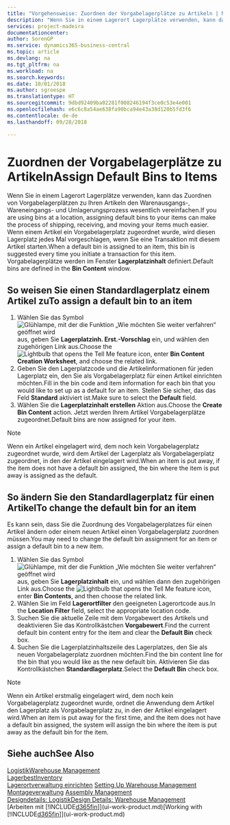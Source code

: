 ```yaml
---
title: "Vorgehensweise: Zuordnen der Vorgabelagerplätze zu Artikeln | Microsoft Docs"
description: "Wenn Sie in einem Lagerort Lagerplätze verwenden, kann das Zuordnen von Vorgabelagerplätzen zu Ihren Artikeln den Warenausgangs-, Wareneingangs- und Umlagerungsprozess wesentlich vereinfachen. Wenn einem Artikel ein Vorgabelagerplatz zugeordnet wurde, wird diesen Lagerplatz jedes Mal vorgeschlagen, wenn Sie eine Transaktion mit diesem Artikel starten."
services: project-madeira
documentationcenter: 
author: SorenGP
ms.service: dynamics365-business-central
ms.topic: article
ms.devlang: na
ms.tgt_pltfrm: na
ms.workload: na
ms.search.keywords: 
ms.date: 10/01/2018
ms.author: sgroespe
ms.translationtype: HT
ms.sourcegitcommit: 9dbd92409ba02281f008246194f3ce0c53e4e001
ms.openlocfilehash: e6c6c8a54ae638fa90bca94e43a38d120b5fd3f6
ms.contentlocale: de-de
ms.lasthandoff: 09/28/2018

---
```

# <a name="assign-default-bins-to-items"></a><span data-ttu-id="3185f-104">Zuordnen der Vorgabelagerplätze zu Artikeln</span><span class="sxs-lookup"><span data-stu-id="3185f-104">Assign Default Bins to Items</span></span>
<span data-ttu-id="3185f-105">Wenn Sie in einem Lagerort Lagerplätze verwenden, kann das Zuordnen von Vorgabelagerplätzen zu Ihren Artikeln den Warenausgangs-, Wareneingangs- und Umlagerungsprozess wesentlich vereinfachen.</span><span class="sxs-lookup"><span data-stu-id="3185f-105">If you are using bins at a location, assigning default bins to your items can make the process of shipping, receiving, and moving your items much easier.</span></span> <span data-ttu-id="3185f-106">Wenn einem Artikel ein Vorgabelagerplatz zugeordnet wurde, wird diesen Lagerplatz jedes Mal vorgeschlagen, wenn Sie eine Transaktion mit diesem Artikel starten.</span><span class="sxs-lookup"><span data-stu-id="3185f-106">When a default bin is assigned to an item, this bin is suggested every time you initiate a transaction for this item.</span></span> <span data-ttu-id="3185f-107">Vorgabelagerplätze werden im Fenster **Lagerplatzinhalt** definiert.</span><span class="sxs-lookup"><span data-stu-id="3185f-107">Default bins are defined in the **Bin Content** window.</span></span>  

## <a name="to-assign-a-default-bin-to-an-item"></a><span data-ttu-id="3185f-108">So weisen Sie einen Standardlagerplatz einem Artikel zu</span><span class="sxs-lookup"><span data-stu-id="3185f-108">To assign a default bin to an item</span></span>
1.  <span data-ttu-id="3185f-109">Wählen Sie das Symbol ![Glühlampe, mit der die Funktion „Wie möchten Sie weiter verfahren“ geöffnet wird](media/ui-search/search_small.png "Wie möchten Sie weiter verfahren?") aus, geben Sie **Lagerplatzinh. Erst.-Vorschlag** ein, und wählen den zugehörigen Link aus.</span><span class="sxs-lookup"><span data-stu-id="3185f-109">Choose the ![Lightbulb that opens the Tell Me feature](media/ui-search/search_small.png "Tell me what you want to do") icon, enter **Bin Content Creation Worksheet**, and choose the related link.</span></span>  
2.  <span data-ttu-id="3185f-110">Geben Sie den Lagerplatzcode und die Artikelinformationen für jeden Lagerplatz ein, den Sie als Vorgabelagerplatz für einen Artikel einrichten möchten.</span><span class="sxs-lookup"><span data-stu-id="3185f-110">Fill in the bin code and item information for each bin that you would like to set up as a default for an item.</span></span> <span data-ttu-id="3185f-111">Stellen Sie sicher, das das Feld **Standard** aktiviert ist.</span><span class="sxs-lookup"><span data-stu-id="3185f-111">Make sure to select the **Default** field.</span></span>  
3.  <span data-ttu-id="3185f-112">Wählen Sie die **Lagerplatzinhalt erstellen** Aktion aus.</span><span class="sxs-lookup"><span data-stu-id="3185f-112">Choose the **Create Bin Content** action.</span></span> <span data-ttu-id="3185f-113">Jetzt werden Ihrem Artikel Vorgabelagerplätze zugeordnet.</span><span class="sxs-lookup"><span data-stu-id="3185f-113">Default bins are now assigned for your item.</span></span>  

> [!NOTE]  
>  <span data-ttu-id="3185f-114">Wenn ein Artikel eingelagert wird, dem noch kein Vorgabelagerplatz zugeordnet wurde, wird dem Artikel der Lagerplatz als Vorgabelagerplatz zugeordnet, in den der Artikel eingelagert wird.</span><span class="sxs-lookup"><span data-stu-id="3185f-114">When an item is put away, if the item does not have a default bin assigned, the bin where the item is put away is assigned as the default.</span></span>  

## <a name="to-change-the-default-bin-for-an-item"></a><span data-ttu-id="3185f-115">So ändern Sie den Standardlagerplatz für einen Artikel</span><span class="sxs-lookup"><span data-stu-id="3185f-115">To change the default bin for an item</span></span>  
<span data-ttu-id="3185f-116">Es kann sein, dass Sie die Zuordnung des Vorgabelagerplatzes für einen Artikel ändern oder einem neuen Artikel einen Vorgabelagerplatz zuordnen müssen.</span><span class="sxs-lookup"><span data-stu-id="3185f-116">You may need to change the default bin assignment for an item or assign a default bin to a new item.</span></span>    
1.  <span data-ttu-id="3185f-117">Wählen Sie das Symbol ![Glühlampe, mit der die Funktion „Wie möchten Sie weiter verfahren“ geöffnet wird](media/ui-search/search_small.png "Wie möchten Sie weiter verfahren?") aus, geben Sie **Lagerplatzinhalt** ein, und wählen dann den zugehörigen Link aus.</span><span class="sxs-lookup"><span data-stu-id="3185f-117">Choose the ![Lightbulb that opens the Tell Me feature](media/ui-search/search_small.png "Tell me what you want to do") icon, enter **Bin Contents**, and then choose the related link.</span></span>  
2.  <span data-ttu-id="3185f-118">Wählen Sie im Feld **Lagerortfilter** den geeigneten Lagerortcode aus.</span><span class="sxs-lookup"><span data-stu-id="3185f-118">In the **Location Filter** field, select the appropriate location code.</span></span>  
3.  <span data-ttu-id="3185f-119">Suchen Sie die aktuelle Zeile mit dem Vorgabewert des Artikels und deaktivieren Sie das Kontrollkästchen **Vorgabewert**.</span><span class="sxs-lookup"><span data-stu-id="3185f-119">Find the current default bin content entry for the item and clear the **Default Bin** check box.</span></span>  
4.  <span data-ttu-id="3185f-120">Suchen Sie die Lagerplatzinhaltszeile des Lagerplatzes, den Sie als neuen Vorgabelagerplatz zuordnen möchten.</span><span class="sxs-lookup"><span data-stu-id="3185f-120">Find the bin content line for the bin that you would like as the new default bin.</span></span> <span data-ttu-id="3185f-121">Aktivieren Sie das Kontrollkästchen **Standardlagerplatz**.</span><span class="sxs-lookup"><span data-stu-id="3185f-121">Select the **Default Bin** check box.</span></span>  

> [!NOTE]  
>  <span data-ttu-id="3185f-122">Wenn ein Artikel erstmalig eingelagert wird, dem noch kein Vorgabelagerplatz zugeordnet wurde, ordnet die Anwendung dem Artikel den Lagerplatz als Vorgabelagerplatz zu, in den der Artikel eingelagert wird.</span><span class="sxs-lookup"><span data-stu-id="3185f-122">When an item is put away for the first time, and the item does not have a default bin assigned, the system will assign the bin where the item is put away as the default bin for the item.</span></span>  

## <a name="see-also"></a><span data-ttu-id="3185f-123">Siehe auch</span><span class="sxs-lookup"><span data-stu-id="3185f-123">See Also</span></span>  
[<span data-ttu-id="3185f-124">Logistik</span><span class="sxs-lookup"><span data-stu-id="3185f-124">Warehouse Management</span></span>](warehouse-manage-warehouse.md)  
[<span data-ttu-id="3185f-125">Lagerbest</span><span class="sxs-lookup"><span data-stu-id="3185f-125">Inventory</span></span>](inventory-manage-inventory.md)  
<span data-ttu-id="3185f-126">[Lagerortverwaltung einrichten](warehouse-setup-warehouse.md)   </span><span class="sxs-lookup"><span data-stu-id="3185f-126">[Setting Up Warehouse Management](warehouse-setup-warehouse.md)   </span></span>  
<span data-ttu-id="3185f-127">[Montageverwaltung](assembly-assemble-items.md)  </span><span class="sxs-lookup"><span data-stu-id="3185f-127">[Assembly Management](assembly-assemble-items.md)  </span></span>  
[<span data-ttu-id="3185f-128">Designdetails: Logistik</span><span class="sxs-lookup"><span data-stu-id="3185f-128">Design Details: Warehouse Management</span></span>](design-details-warehouse-management.md)  
<span data-ttu-id="3185f-129">[Arbeiten mit [!INCLUDE[d365fin](includes/d365fin_md.md)]](ui-work-product.md)</span><span class="sxs-lookup"><span data-stu-id="3185f-129">[Working with [!INCLUDE[d365fin](includes/d365fin_md.md)]](ui-work-product.md)</span></span>

